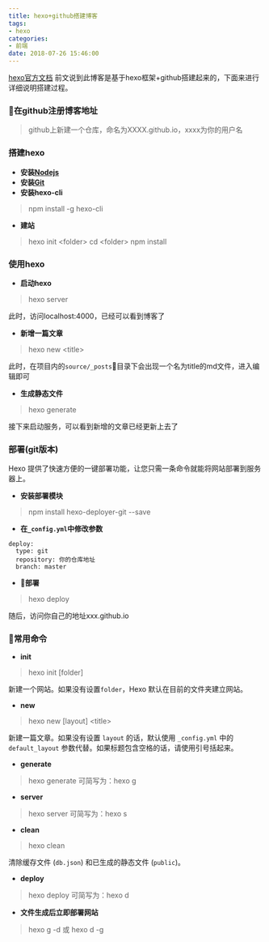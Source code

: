 ```yaml
---
title: hexo+github搭建博客
tags: 
- hexo
categories: 
- 前端
date: 2018-07-26 15:46:00
---
```

[hexo官方文档](https://hexo.io/zh-cn/docs/)
前文说到此博客是基于hexo框架+github搭建起来的，下面来进行详细说明搭建过程。
### 在github注册博客地址
>  github上新建一个仓库，命名为XXXX.github.io，xxxx为你的用户名

### 搭建hexo
- **安装[Nodejs](https://nodejs.org/en/)**
- **安装[Git](https://git-scm.com/)**
- **安装hexo-cli**
> npm install -g hexo-cli

- **建站**
> hexo init <folder\>
> cd <folder\>
> npm install

### 使用hexo
- **启动hexo**
> hexo server 

此时，访问localhost:4000，已经可以看到博客了

- **新增一篇文章**
> hexo new <title\>

此时，在项目内的`source/_posts`目录下会出现一个名为title的md文件，进入编辑即可

- **生成静态文件**
> hexo generate 

接下来启动服务，可以看到新增的文章已经更新上去了

### 部署(git版本)
Hexo 提供了快速方便的一键部署功能，让您只需一条命令就能将网站部署到服务器上。
- **安装部署模块**
> npm install hexo-deployer-git --save
- **在`_config.yml`中修改参数**
~~~
deploy:
  type: git
  repository: 你的仓库地址
  branch: master
~~~

- **部署**
> hexo deploy 

随后，访问你自己的地址xxx.github.io

### 常用命令
- **init**
> hexo init [folder]

新建一个网站。如果没有设置`folder`，Hexo 默认在目前的文件夹建立网站。

- **new** 
> hexo new [layout] <title\>

新建一篇文章。如果没有设置 `layout` 的话，默认使用 `_config.yml` 中的 `default_layout` 参数代替。如果标题包含空格的话，请使用引号括起来。

- **generate**
> hexo generate 可简写为：hexo g

- **server**
> hexo server 可简写为：hexo s

- **clean** 
> hexo clean

清除缓存文件 (`db.json`) 和已生成的静态文件 (`public`)。

- **deploy**
> hexo deploy 可简写为：hexo d

- **文件生成后立即部署网站**
> hexo g -d 或 hexo d -g


